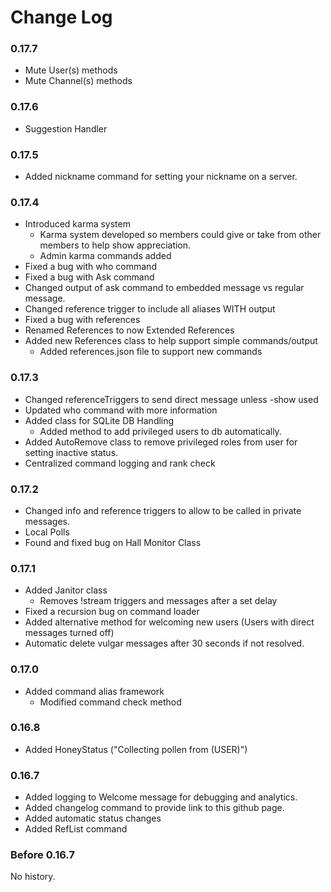 # Change Log

### 0.17.7
- Mute User(s) methods
- Mute Channel(s) methods

### 0.17.6
- Suggestion Handler

### 0.17.5
- Added nickname command for setting your nickname on a server.

### 0.17.4
- Introduced karma system
  - Karma system developed so members could give or take from other members to help show appreciation.
  - Admin karma commands added
- Fixed a bug with who command
- Fixed a bug with Ask command
- Changed output of ask command to embedded message vs regular message.
- Changed reference trigger to include all aliases WITH output
- Fixed a bug with references
- Renamed References to now Extended References
- Added new References class to help support simple commands/output
  - Added references.json file to support new commands


### 0.17.3
- Changed referenceTriggers to send direct message unless -show used
- Updated who command with more information
- Added class for SQLite DB Handling
  - Added method to add privileged users to db automatically.
- Added AutoRemove class to remove privileged roles from user for setting inactive status.
- Centralized command logging and rank check

### 0.17.2
- Changed info and reference triggers to allow to be called in private messages.
- Local Polls
- Found and fixed bug on Hall Monitor Class

### 0.17.1
- Added Janitor class
  - Removes !stream triggers and messages after a set delay
- Fixed a recursion bug on command loader
- Added alternative method for welcoming new users (Users with direct messages turned off)
- Automatic delete vulgar messages after 30 seconds if not resolved.


### 0.17.0
- Added command alias framework
  - Modified command check method

### 0.16.8
- Added HoneyStatus ("Collecting pollen from (USER)")

### 0.16.7
- Added logging to Welcome message for debugging and analytics.
- Added changelog command to provide link to this github page.
- Added automatic status changes
- Added RefList command

### Before 0.16.7
No history.